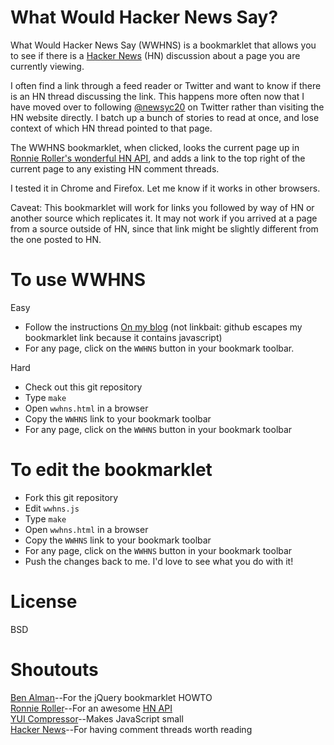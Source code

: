# What Would Hacker News Say?

What Would Hacker News Say (WWHNS) is a bookmarklet that allows you to see
if there is a [Hacker News](http://news.ycombinator.com/) (HN) discussion about
a page you are currently viewing.

I often find a link through a feed reader or Twitter and want to know if there is an HN thread discussing the link.  This happens more often now that I have moved over to following
[@newsyc20](http://twitter.com/#!/newsyc20) on Twitter rather than visiting the HN website directly.  I batch up a bunch of stories to read at once, and lose context of which HN thread pointed to that page.

The WWHNS bookmarklet, when clicked, looks the current page up in [Ronnie
Roller's wonderful HN API](http://api.ihackernews.com/), and
adds a link to the top right of the current page to any existing HN comment
threads.

I tested it in Chrome and Firefox.  Let me know if it works in other browsers.

Caveat: This bookmarklet will work for links you followed by way of HN or
another source which replicates it.  It may not work if you arrived at a
page from a source outside of HN, since that link might be slightly
different from the one posted to HN.

# To use WWHNS
Easy

* Follow the instructions [On my blog]() (not linkbait: github escapes my bookmarklet link because it contains javascript)
* For any page, click on the `WWHNS` button in your bookmark toolbar.

Hard

* Check out this git repository
* Type `make`
* Open `wwhns.html` in a browser
* Copy the `WWHNS` link to your bookmark toolbar
* For any page, click on the `WWHNS` button in your bookmark toolbar

# To edit the bookmarklet
* Fork this git repository
* Edit `wwhns.js`
* Type `make`
* Open `wwhns.html` in a browser
* Copy the `WWHNS` link to your bookmark toolbar
* For any page, click on the `WWHNS` button in your bookmark toolbar
* Push the changes back to me.  I'd love to see what you do with it!

# License
BSD

# Shoutouts
[Ben Alman](http://benalman.com/projects/run-jquery-code-bookmarklet/)--For the jQuery bookmarklet HOWTO  
[Ronnie Roller](http://twitter.com/#!/ronnieroller)--For an awesome [HN API](http://api.ihackernews.com/)  
[YUI Compressor](https://developer.yahoo.com/yui/compressor/)--Makes JavaScript small  
[Hacker News](http://news.ycombinator.com/)--For having comment threads worth reading  
